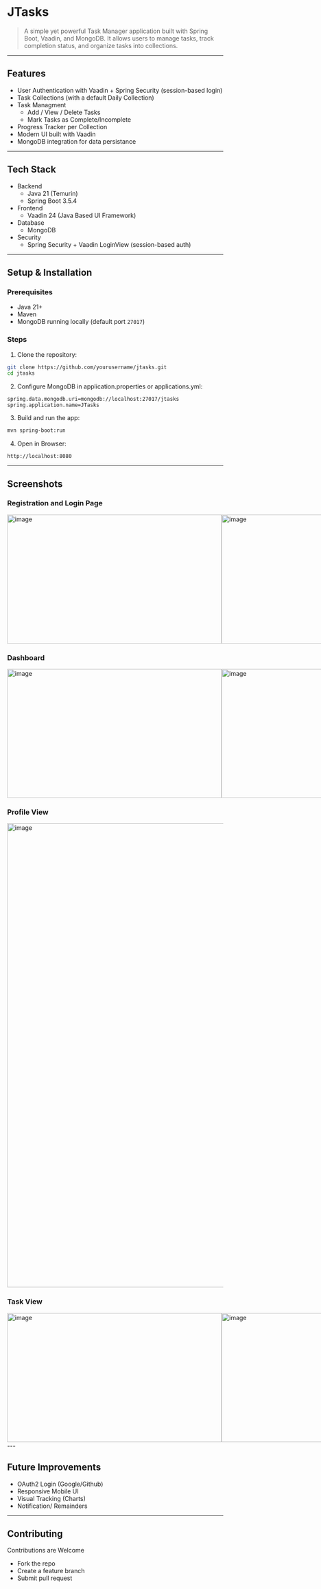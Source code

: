 # JTasks
>A simple yet powerful Task Manager application built with Spring Boot, Vaadin, and MongoDB.
It allows users to manage tasks, track completion status, and organize tasks into collections.
----
## Features 

- User Authentication with Vaadin + Spring Security (session-based login)
- Task Collections (with a default Daily Collection)
- Task Managment
  - Add / View / Delete Tasks
  - Mark Tasks as Complete/Incomplete
- Progress Tracker per Collection
- Modern UI built with Vaadin
- MongoDB integration for data persistance

---
## Tech Stack
- Backend
  - Java 21 (Temurin)
  - Spring Boot 3.5.4
- Frontend
  - Vaadin 24 (Java Based UI Framework)
- Database
  - MongoDB
- Security
  - Spring Security + Vaadin LoginView (session-based auth)
 
---
##  Setup & Installation

### Prerequisites
- Java 21+
- Maven
- MongoDB running locally (default port `27017`)

### Steps

1. Clone the repository:
```bash
git clone https://github.com/yourusername/jtasks.git
cd jtasks
```

2. Configure MongoDB in application.properties or applications.yml:
```properties
spring.data.mongodb.uri=mongodb://localhost:27017/jtasks
spring.application.name=JTasks
```

3. Build and run the app:
```bash
mvn spring-boot:run
```

4. Open in Browser:
```arduino
http://localhost:8080
```
---

## Screenshots

### Registration and Login Page

<div style="display: flex"> 
  <img width="500" height="300" alt="image" src="https://github.com/user-attachments/assets/102c3c13-182a-433b-8e37-7f432da69cea" />
  <img width="500" height="300" alt="image" src="https://github.com/user-attachments/assets/98bf892c-680e-46c5-84bd-5e460653c859" />
</div>

### Dashboard 

<div style="display: flex">
  <img width="500" height="300" alt="image" src="https://github.com/user-attachments/assets/45c94841-6925-4697-911a-53ef0394a76d" />
  <img width="500" height="300" alt="image" src="https://github.com/user-attachments/assets/5d4145d7-e5a4-475b-9a26-4ce57658411c" />
  <img width="500" height="300" alt="image" src="https://github.com/user-attachments/assets/d9f9058f-5695-49b1-8118-3ddd2ba21f6b" />
  <img width="500" height="300" alt="image" src="https://github.com/user-attachments/assets/b2898110-82d2-434f-8101-92da65a4e383" />
</div>

### Profile View

<img width="1920" height="1080" alt="image" src="https://github.com/user-attachments/assets/e8b5697f-45c1-4eef-9c53-82339cb55e1d" />

### Task View 

<div style="display: flex">
  <img width="500" height="300" alt="image" src="https://github.com/user-attachments/assets/57e1e273-0dd1-4e5d-a623-5cbf9c87a923" />
  <img width="500" height="300" alt="image" src="https://github.com/user-attachments/assets/dcc03639-bee8-4612-9ba4-2ea02747fe5e" />
</div>
---

## Future Improvements
- OAuth2 Login (Google/Github)
- Responsive Mobile UI
- Visual Tracking (Charts)
- Notification/ Remainders
---

## Contributing
Contributions are Welcome
- Fork the repo
- Create a feature branch
- Submit pull request 
